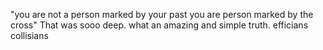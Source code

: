 "you are not a person marked by your past you are person marked by the cross" That was sooo deep. what an amazing and simple truth.
efficians
collisians